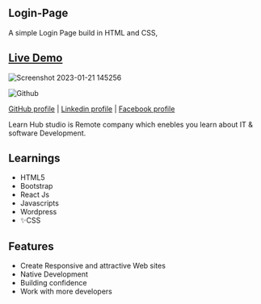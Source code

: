 ## Login-Page
A simple Login Page build in HTML and CSS,

## <a href="https://ahmedz182.github.io/Login-Page">Live Demo</a>
![Screenshot 2023-01-21 145256](https://user-images.githubusercontent.com/35397403/213861650-cb8dc6d7-5daf-433a-9ca2-45804a66c8ac.jpg)


![Github](https://www.pngmart.com/files/22/GitHub-PNG-Picture.png)

<a href="https://github.com/Ahmedz182/">GitHub profile</a> |
<a href="https://www.linkedin.com/in/ahmedz182/">Linkedin profile</a> |
<a href="https://facebook.com/ahmedx182">Facebook profile</a>


Learn Hub studio is Remote company which enebles you learn about IT & software Development. 

## Learnings 
- HTML5
- Bootstrap
- React Js
- Javascripts
- Wordpress
- ✨CSS


## Features

- Create Responsive and attractive Web sites 
- Native Development
- Building confidence
- Work with more developers
